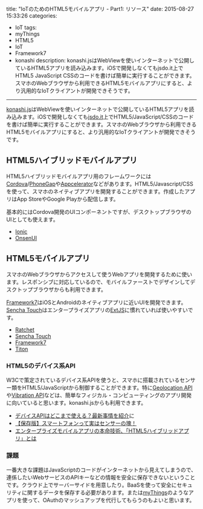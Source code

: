 title: "IoTのためのHTML5モバイルアプリ - Part1: リソース"
date: 2015-08-27 15:33:26
categories:
 - IoT
tags:
 - myThings
 - HTML5
 - IoT
 - Framework7
 - konashi
description: konashi.jsはWebViewを使いインターネットで公開しているHTML5アプリを読み込みます。iOSで開発しなくてもjsdo.it上でHTML5 JavaScript CSSのコードを書けば簡単に実行することができます。スマホのWebブラウザから利用できるHTML5モバイルアプリにすると、より汎用的なIoTクライアントが開発できそうです。
---

[konashi.js](http://konashi.ux-xu.com/kjs/)はWebViewを使いインターネットで公開しているHTML5アプリを読み込みます。iOSで開発しなくても[jsdo.it](http://jsdo.it/)上でHTML5/JavaScript/CSSのコードを書けば簡単に実行することができます。スマホのWebブラウザから利用できるHTML5モバイルアプリにすると、より汎用的なIoTクライアントが開発できそうです。

<!-- more -->

## HTML5ハイブリッドモバイルアプリ

HTML5ハイブリッドモバイルアプリ用のフレームワークには[Cordova](https://cordova.apache.org/)/[PhoneGap](http://phonegap.com/)や[Appcelerator](http://www.appcelerator.com/)などがあります。HTML5/Javascript/CSSを使って、スマホのネイティブアプリを開発することができます。作成したアプリはApp StoreやGoogle Playから配信します。

基本的にはCordova開発のUIコンポーネントですが、デスクトップブラウザのUIとしても使えます。

* [Ionic](http://ionicframework.com/)
* [OnsenUI](http://ja.onsen.io/)

## HTML5モバイルアプリ

スマホのWebブラウザからアクセスして使うWebアプリを開発するために使います。レスポンシブに対応しているので、モバイルファーストでデザインしてデスクトップブラウザからも利用できます。

[Framework7](http://www.idangero.us/framework7/)はiOSとAndroidのネイティブアプリに近いUIを開発できます。[Sencha Touch](https://www.sencha.com/products/touch/)はエンタープライズアプリの[ExtJS](https://www.sencha.com/products/extjs/)に慣れていれば使いやすいです。

* [Ratchet](http://goratchet.com/)
* [Sencha Touch](https://www.sencha.com/products/touch/)
* [Framework7](http://www.idangero.us/framework7/)
* [Titon](http://titon.io/en)

### HTML5のデバイス系API

W3Cで策定されているデバイス系APIを使うと、スマホに搭載されているセンサー類をHTML5/JavaScriptから制御することができます。特に[Geolocation API](http://www.w3.org/TR/geolocation-API/)や[Vibration API](http://www.w3.org/TR/vibration/)などは、簡単なフィジカル・コンピューティングのアプリ開発に向いていると思います。konashi.jsからも利用できます。

* [デバイスAPIはどこまで使える？最新事情を紹介](https://codeiq.jp/magazine/2014/12/20086/)に
* [【保存版】スマートフォンって実はセンサーの塊！](http://ics-web.jp/lab/archives/4095)
* [エンタープライズモバイルアプリの本命技術、「HTML5ハイブリッドアプリ」とは](http://codezine.jp/article/detail/8141)

### 課題

一番大きな課題はJavaScriptのコードがインターネットから見えてしまうので、連係したいWebサービスのAPIキーなどの情報を安全に保存できないということです。クラウド上でサーバーサイドを用意したり。BaaSを使って安全にセキュリティに関するデータを保存する必要があります。または[myThings](http://mythings.yahoo.co.jp/)のようなアプリを使って、OAuthのマッシュアップを代行してもらうのもよいと思います。

